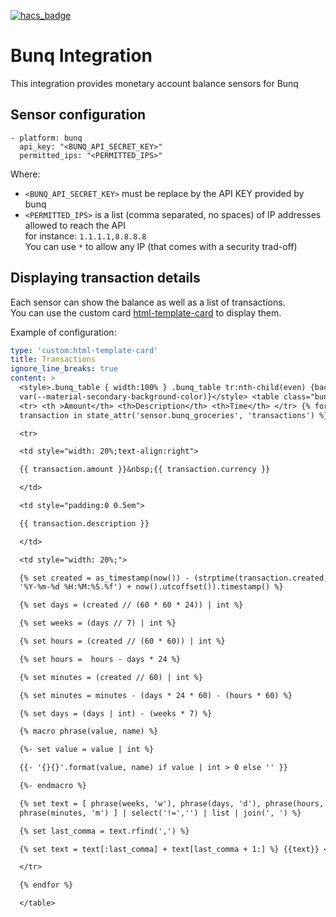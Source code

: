 [![hacs_badge](https://img.shields.io/badge/HACS-Default-orange.svg?style=for-the-badge)](https://github.com/custom-components/hacs)  

# Bunq Integration

This integration provides monetary account balance sensors for Bunq

## Sensor configuration

```
- platform: bunq
  api_key: "<BUNQ_API_SECRET_KEY>"
  permitted_ips: "<PERMITTED_IPS>"
```

Where:
- `<BUNQ_API_SECRET_KEY>` must be replace by the API KEY provided by bunq
- `<PERMITTED_IPS>` is a list (comma separated, no spaces) of IP addresses allowed to reach the API  
   for instance: `1.1.1.1,8.8.8.8`  
   You can use `*` to allow any IP (that comes with a security trad-off)

## Displaying transaction details
Each sensor can show the balance as well as a list of transactions.  
You can use the custom card [html-template-card](https://github.com/piotrmachowski/home-assistant-lovelace-html-jinja2-template-card) to display them.

Example of configuration:
```yaml
type: 'custom:html-template-card'
title: Transactions
ignore_line_breaks: true
content: >
  <style>.bunq_table { width:100% } .bunq_table tr:nth-child(even) {background:
  var(--material-secondary-background-color)}</style> <table class="bunq_table">
  <tr> <th >Amount</th> <th>Description</th> <th>Time</th> </tr> {% for
  transaction in state_attr('sensor.bunq_groceries', 'transactions') %}

  <tr>

  <td style="width: 20%;text-align:right">

  {{ transaction.amount }}&nbsp;{{ transaction.currency }}

  </td>

  <td style="padding:0 0.5em">

  {{ transaction.description }}

  </td>

  <td style="width: 20%;">

  {% set created = as_timestamp(now()) - (strptime(transaction.created,
  '%Y-%m-%d %H:%M:%S.%f') + now().utcoffset()).timestamp() %}

  {% set days = (created // (60 * 60 * 24)) | int %}

  {% set weeks = (days // 7) | int %}

  {% set hours = (created // (60 * 60)) | int %}

  {% set hours =  hours - days * 24 %}

  {% set minutes = (created // 60) | int %}

  {% set minutes = minutes - (days * 24 * 60) - (hours * 60) %}

  {% set days = (days | int) - (weeks * 7) %}

  {% macro phrase(value, name) %}

  {%- set value = value | int %}

  {{- '{}{}'.format(value, name) if value | int > 0 else '' }}

  {%- endmacro %}

  {% set text = [ phrase(weeks, 'w'), phrase(days, 'd'), phrase(hours, 'h'),
  phrase(minutes, 'm') ] | select('!=','') | list | join(', ') %}

  {% set last_comma = text.rfind(',') %}

  {% set text = text[:last_comma] + text[last_comma + 1:] %} {{text}} </td>

  </tr>

  {% endfor %}

  </table>

```

